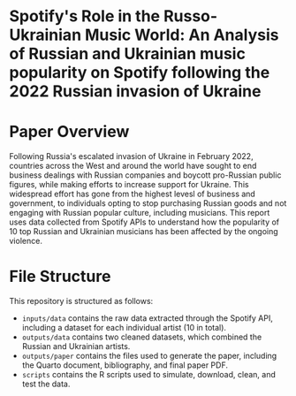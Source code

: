 # Spotify's Role in the Russo-Ukrainian Music World: An Analysis of Russian and Ukrainian music popularity on Spotify following the 2022 Russian invasion of Ukraine

# Paper Overview

Following Russia's escalated invasion of Ukraine in February 2022, countries across the West and around the world have sought to end business dealings with Russian companies and boycott pro-Russian public figures, while making efforts to increase support for Ukraine. This widespread effort has gone from the highest levesl of business and government, to individuals opting to stop purchasing Russian goods and not engaging with Russian popular culture, including musicians. This report uses data collected from Spotify APIs to understand how  the popularity of 10 top Russian and Ukrainian musicians has been affected by the ongoing violence. 

# File Structure

This repository is structured as follows:

- `inputs/data` contains the raw data extracted through the Spotify API, including a dataset for each individual artist (10 in total). 
- `outputs/data` contains two cleaned datasets, which combined the Russian and Ukrainian artists.
- `outputs/paper` contains the files used to generate the paper, including the Quarto document, bibliography, and final paper PDF.
- `scripts` contains the R scripts used to simulate, download, clean, and test the data. 

